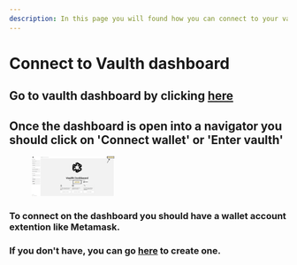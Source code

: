 ```yaml
---
description: In this page you will found how you can connect to your vaulth dashboard with your wallet account ?
---
```


# Connect to Vaulth dashboard

## Go to vaulth dashboard by clicking [here](https://www.dashboard.vaulth.app)

## Once the dashboard is open into a navigator you should click on 'Connect wallet' or 'Enter vaulth'
<figure><img src=".gitbook/assets/dashboard-connect-buttons.png" alt="" width="150"><figcaption></figcaption></figure>

### To connect on the dashboard you should have a wallet account extention like Metamask.
### If you don't have, you can go [here](https://metamask.io/) to create one.